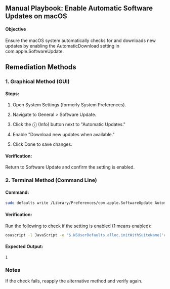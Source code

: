 ## Manual Playbook: Enable Automatic Software Updates on macOS
#### Objective
Ensure the macOS system automatically checks for and downloads new updates by enabling the AutomaticDownload setting in com.apple.SoftwareUpdate.

## Remediation Methods
### 1. Graphical Method (GUI)
#### Steps:

1. Open System Settings (formerly System Preferences).

2. Navigate to General > Software Update.

3. Click the ⓘ (Info) button next to "Automatic Updates."

4. Enable "Download new updates when available."

5. Click Done to save changes.

#### Verification:

Return to Software Update and confirm the setting is enabled.

### 2. Terminal Method (Command Line)
#### Command:

```bash
sudo defaults write /Library/Preferences/com.apple.SoftwareUpdate AutomaticDownload -bool true
```
#### Verification:
Run the following to check if the setting is enabled (1 means enabled):

```bash
osascript -l JavaScript -e "$.NSUserDefaults.alloc.initWithSuiteName('com.apple.SoftwareUpdate').objectForKey('AutomaticDownload')"
```
#### Expected Output:

```text
1
```

### Notes
If the check fails, reapply the alternative method and verify again.
